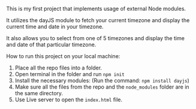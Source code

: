 This is my first project that implements usage of external Node modules.

It utilizes the dayJS module to fetch your current timezone and display the current time and date in your timezone.

It also allows you to select from one of 5 timezones and display the time and date of that particular timezone.

How to run this project on your local machine:

  1. Place all the repo files into a folder.
  2. Open terminal in the folder and run ```npm init```
  3. Install the necessary modules: (Run the command:  ```npm install dayjs```)
  4. Make sure all the files from the repo and the ```node_modules``` folder are in the same directory.
  5. Use Live server to open the ```index.html``` file.

		